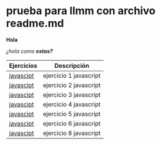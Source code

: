 # prueba para llmm con archivo readme.md

**Hola**

_¿hola como **estas?**_


Ejercicios|Descripción
-----------|---------
[javascipt](/ejercicio1/index.html)|ejercicio 1 javascript
[javascipt](/ejercicio2/index.html)|ejercicio 2 javascript
[javascipt](/ejercicio3/index.html)|ejercicio 3 javascript
[javascipt](/ejercicio4/index.html)|ejercicio 4 javascript
[javascipt](/ejercicio5/index.html)|ejercicio 5 javascript
[javascipt](/ejercicio6/index.html)|ejercicio 6 javascript
[javascipt](/ejercicio8/index.html)|ejercicio 8 javascript
